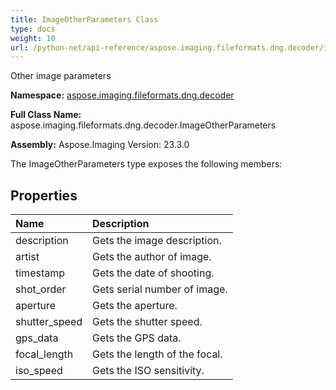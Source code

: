 ```yaml
---
title: ImageOtherParameters Class
type: docs
weight: 10
url: /python-net/api-reference/aspose.imaging.fileformats.dng.decoder/imageotherparameters/
---
```


Other image parameters

**Namespace:** [aspose.imaging.fileformats.dng.decoder](/imaging/python-net/api-reference/aspose.imaging.fileformats.dng.decoder/)

**Full Class Name:** aspose.imaging.fileformats.dng.decoder.ImageOtherParameters

**Assembly:**  Aspose.Imaging Version: 23.3.0

The ImageOtherParameters type exposes the following members:
## **Properties**
|**Name**|**Description**|
| :- | :- |
|description|Gets the image description.|
|artist|Gets the author of image.|
|timestamp|Gets the date of shooting.|
|shot_order|Gets serial number of image.|
|aperture|Gets the aperture.|
|shutter_speed|Gets the shutter speed.|
|gps_data|Gets the GPS data.|
|focal_length|Gets the length of the focal.|
|iso_speed|Gets the ISO sensitivity.|
